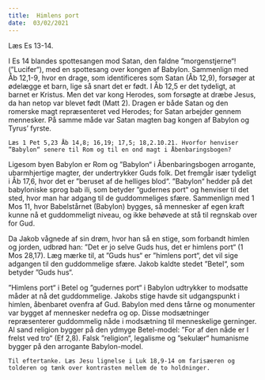 ```yaml
---
title:  Himlens port
date:  03/02/2021
---
```


Læs Es 13-14.

I Es 14 blandes spottesangen mod Satan, den faldne ”morgenstjerne“! (”Lucifer“), med en spottesang over kongen af Babylon. Sammenlign med Åb 12,1-9, hvor en drage, som identificeres som Satan (Åb 12,9), forsøger at ødelægge et barn, lige så snart det er født. I Åb 12,5 er det tydeligt, at barnet er Kristus. Men det var kong Herodes, som forsøgte at dræbe Jesus, da han netop var blevet født (Matt 2). Dragen er både Satan og den romerske magt repræsenteret ved Herodes; for Satan arbejder gennem mennesker. På samme måde var Satan magten bag kongen af Babylon og Tyrus’ fyrste.

`Læs 1 Pet 5,23 Åb 14,8; 16,19; 17,5; 18,2.10.21. Hvorfor henviser ”Babylon“ senere til Rom og til en ond magt i Åbenbaringsbogen?`

Ligesom byen Babylon er Rom og ”Babylon“ i Åbenbaringsbogen arrogante, ubarmhjertige magter, der undertrykker Guds folk. Det fremgår især tydeligt i Åb 17,6, hvor det er ”beruset af de helliges blod“. ”Babylon“ hedder på det babyloniske sprog bab ili, som betyder ”gudernes port“ og henviser til det sted, hvor man har adgang til de guddommeliges sfære. Sammenlign med 1 Mos 11, hvor Babelstårnet (Babylon) bygges, så mennesker af egen kraft kunne nå et guddommeligt niveau, og ikke behøvede at stå til regnskab over for Gud.

Da Jakob vågnede af sin drøm, hvor han så en stige, som forbandt himlen og jorden, udbrød han: ”Det er jo selve Guds hus, det er himlens port“ (1 Mos 28,17). Læg mærke til, at ”Guds hus“ er ”himlens port“, det vil sige adgangen til den guddommelige sfære. Jakob kaldte stedet ”Betel“, som betyder ”Guds hus“.

”Himlens port“ i Betel og ”gudernes port“ i Babylon udtrykker to modsatte måder at nå det guddommelige. Jakobs stige havde sit udgangspunkt i himlen, åbenbaret ovenfra af Gud. Babylon med dens tårne og monumenter var bygget af mennesker nedefra og op. Disse modsætninger repræsenterer guddommelig nåde i modsætning til menneskelige gerninger. Al sand religion bygger på den ydmyge Betel-model: ”For af den nåde er I frelst ved tro“ (Ef 2,8). Falsk ”religion“, legalisme og ”sekulær“ humanisme bygger på den arrogante Babylon-model.

`Til eftertanke. Læs Jesu lignelse i Luk 18,9-14 om farisæeren og tolderen og tænk over kontrasten mellem de to holdninger.`